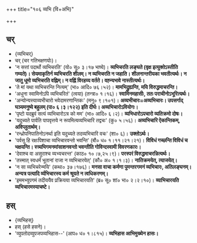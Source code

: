 +++
title="१०६ व्यभि (वि+अभि)"

+++

## चर्
- {व्यभिचर्}
- चर् (चर गतिभक्षणयोः)।
- 'न सत्तां पदार्थो व्यभिचरति' (यो० सू० ३।१७ भाष्ये)। **व्यभिचरति लङ्घते (वृक्ष इत्युक्तेऽस्तीति गम्यते)। सेयमाकृतिर्न व्यभिचरति शीलम्। न व्यभिचरति न जहाति। शीलनान्तरीयका भवतीत्यर्थः। न जातु धूमो व्यभिचरति वह्निम्। न वह्निं विरहय्य वर्तते। वह्न्यभावे नास्तीत्यर्थः।**
- 'ते मां यथा व्यभिचरन्ति नित्यम्' (भा० आदि० ७६।५२)। **मामभिद्रुह्यन्ति, मयि विरुद्धमाचरन्ति।**
- 'अधुना स्वामिनोऽपि व्यभिचरितं' (त्वया) (तन्त्रा० १।१६)। **स्वामिनमहासीः, ततः पराचीनोऽभूरित्यर्थः।**
- 'अन्योन्यस्याव्यभीचारो भवेदामरणान्तिकः' (मनु० ९।१०१)। **अव्यभीचारः=अव्यभिचारः। उपसर्गाद् घञ्यमनुष्ये बहुलम् (पा० ६।३।१२२) इति दीर्घः। अव्यभिचारोऽवियोगः।**
- 'पृष्टो यदब्रुवं सत्यं व्यभिचारोऽत्र को मम' (भा० आदि० ६।२)। **व्यभिधारोऽपचारो व्यतिक्रमो दोषः।**
- 'यदुच्यते पार्वति पापवृत्तये न रूपमित्यव्यभिचारि तद्वचः' (कु० ५।५६)। **अव्यभिचारि ऐकान्तिकम्, अविप्लुतार्थम्।**
- 'रन्ध्रोपनिपातिनोऽनर्था इति यदुच्यते तदव्यभिचारि वचः' (शा० ६)। **उक्तोऽर्थः।**
- 'पर्वसु हि रक्षःपिशाचा व्यभिचारवन्तो भवन्ति' (बौ० ध० १।११।२१।२१)। **विविधं गच्छन्ति विविधं च भक्षयन्ति। स्त्र्यभिगमनमांसाशनवन्तो भवन्तीति गोविन्दस्वामी विवरणकारः।**
- 'देवाश्च वा असुराश्च व्यभ्यचरन्त' (काठ० १०।७,२५।९)। **परस्परं विरुद्धमाचरन्नित्यर्थः।**
- 'तस्मात् स्वधर्मं भूतानां राजा न व्यभिचारयेत्' (कौ० अ० १।१।३)। **नातिक्रमयेत्, त्याजयेत्।**
- 'न सा व्यभिचरेन्मयि' (कथा० ३७।१७६)। **मनसा वाचा कर्मणा पुमन्तरगमनं व्यभिचारः, अतिलङ्घनम्। अन्यत्र पत्यादि र्व्यभिचारस्य कर्म श्रूयते न त्वधिकरणम्।**
- 'इममभ्युपगमं तदीययैव प्रक्रियया व्यभिचारयति' (ब्र० सू० शां० भा० २।२।१०)। **व्याभिचारयति व्यभिचारमस्याचष्टे।**

## हस्
- {व्यभिहस्}
- हस् (हसे हसने)।
- 'व्युपतोदव्युपजपव्यभिहास--' (आप० ध० १।८१५)। **व्यभिहास आभिमुख्येन हासः।**
